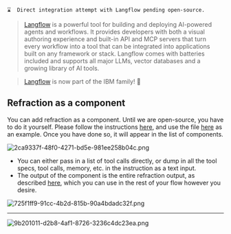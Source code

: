 ```
⌛  Direct integration attempt with Langflow pending open-source.
```

> [Langflow](https://langflow.org/) is a powerful tool for building and deploying AI-powered agents and workflows. It provides developers with both a visual authoring experience and built-in API and MCP servers that turn every workflow into a tool that can be integrated into applications built on any framework or stack. Langflow comes with batteries included and supports all major LLMs, vector databases and a growing library of AI tools.

> [Langflow](https://www.langflow.org/blog/big-news-for-langflow) is now part of the IBM family! 🤗 

## Refraction as a component

You can add refraction as a component. Until we are open-source, you have to do it yourself. Please follow the instructions 
[here](https://docs.langflow.org/components-custom-components), and use the file [here](../src/integration/refractor_component.py) as an example. Once you have done so, 
it will appear in the list of components. 

![2ca9337f-48f0-4271-bd5e-981ee258b04c.png](assets%2F2ca9337f-48f0-4271-bd5e-981ee258b04c.png)

- You can either pass in a list of tool calls directly, or dump in all the tool specs, tool calls, memory, etc. in
the instruction as a text input.
- The output of the component is the entire refraction output, as described [here](02.-The-Refraction-API-%7C-Inputs-and-Outputs.md#22-output-format), which you can use in the rest of your flow however you desire.

![725f1ff9-91cc-4b2d-815b-90a4bdadc32f.png](assets%2F725f1ff9-91cc-4b2d-815b-90a4bdadc32f.png)

----

![9b201011-d2b8-4af1-8726-3236c4dc23ea.png](assets%2F9b201011-d2b8-4af1-8726-3236c4dc23ea.png)




